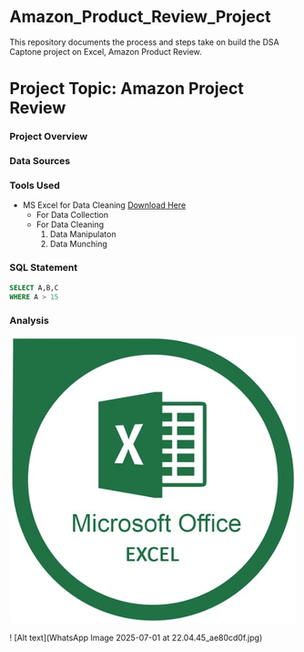 # Amazon_Product_Review_Project
This repository documents the process and steps take on build the DSA Captone project on Excel, Amazon Product Review.

# Project Topic: Amazon Project Review

### Project Overview

### Data Sources

### Tools Used

- MS Excel for Data Cleaning [Download Here](https://www.microsoft.com)
  - For Data Collection
  - For Data Cleaning
     1. Data Manipulaton
     2. Data Munching

### SQL Statement

```SQL
SELECT A,B,C
WHERE A > 15

```
### Analysis

<img src="WhatsApp Image 2025-07-01 at 22.04.45_ae80cd0f.jpg" />


! [Alt text](WhatsApp Image 2025-07-01 at 22.04.45_ae80cd0f.jpg)
